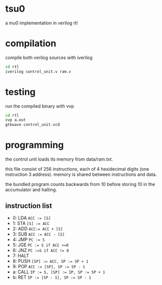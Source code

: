tsu0
====

a mu0 implementation in verilog rtl

compilation
===========

compile both verilog sources with iverilog

```bash
cd rtl
iverilog control_unit.v ram.v
```

testing
=======

run the compiled binary with vvp

```bash
cd rtl
vvp a.out
gtkwave control_unit.vcd
```

programming
===========

the control unit loads its memory from data/ram.txt. 

this file consist of 256 instructions, each of 4 hexidecimal digits (one instruction 3 address).
memory is shared between instructions and data.

the bundled program counts backwards from 10 before storing 10 in the accumulator and halting.

instruction list
----------------

 * 0: LDA `ACC := [S]`
 * 1: STA `[S] := ACC`
 * 2: ADD `ACC:= ACC + [S]`
 * 3: SUB `ACC := ACC - [S]`
 * 4: JMP `PC := S`
 * 5: JGE `PC := S if ACC >=0`
 * 6: JNZ `PC :=S if ACC != 0`
 * 7: HALT
 * 8: PUSH `[SP] := ACC, SP := SP + 1`
 * 9: POP `ACC := [SP], SP := SP - 1`
 * a: CALL `IP := S, [SP] := IP, SP := SP + 1`
 * b: RET `IP := [SP - 1], SP := SP - 1`


